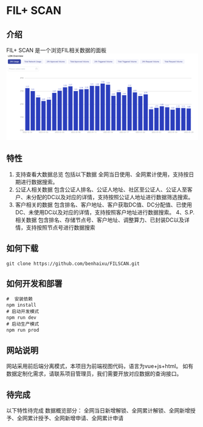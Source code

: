 # FIL+ SCAN
## 介绍
FIL+ SCAN 是一个浏览FIL相关数据的面板
![image.png](https://github.com/benhaixu/FILSCAN/blob/main/%E5%BE%AE%E4%BF%A1%E6%88%AA%E5%9B%BE_20230130181511.png)
## 特性
1. 支持查看大数据总览 包括以下数据 全网当日使用、全网累计使用，支持按日期进行数据搜索。
2. 公证人相关数据 包含公证人排名、公证人地址、社区至公证人、公证人至客户、未分配的DC以及对应的详情，支持按照公证人地址进行数据筛选搜索。
3. 客户相关的数据 包含排名、客户地址、客户获取DC值、DC分配值、已使用DC、未使用DC以及对应的详情，支持按照客户地址进行数据搜索。
4、S.P.相关数据 包含排名、存储节点号、客户地址、调整算力、已封装DC以及详情，支持按照节点号进行数据搜索

## 如何下载
```
git clone https://github.com/benhaixu/FILSCAN.git
```
## 如何开发和部署
```shell
#  安装依赖
npm install 
# 启动开发模式
npm run dev
# 启动生产模式
npm run prod
```
## 网站说明
网站采用前后端分离模式，本项目为前端视图代码，语言为vue+js+html。
如有数据定制化需求，请联系项目管理员，我们需要开放对应数据的查询接口。
## 待完成
以下特性待完成
数据概览部分：
全网当日新增解锁、全网累计解锁、全网新增授予、全网累计授予、全网新增申请、全网累计申请
